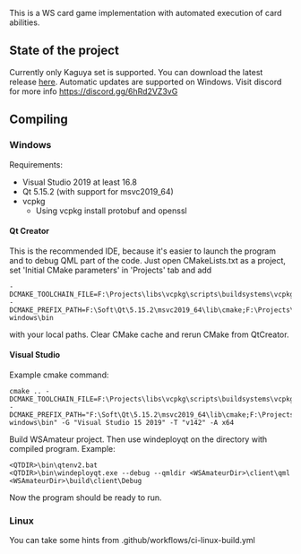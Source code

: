 This is a WS card game implementation with automated execution of card abilities.

## State of the project
Currently only Kaguya set is supported. You can download the latest release [here](https://github.com/longagofaraway/WSAmateur/releases). Automatic updates are supported on Windows. Visit discord for more info https://discord.gg/6hRd2VZ3vG

## Compiling

### Windows

Requirements: 
- Visual Studio 2019 at least 16.8
- Qt 5.15.2 (with support for msvc2019_64)
- vcpkg  
  - Using vcpkg install protobuf and openssl

#### Qt Creator

This is the recommended IDE, because it's easier to launch the program and to debug QML part of the code. Just open CMakeLists.txt as a project, set 'Initial CMake parameters' in 'Projects' tab and add 
```
-DCMAKE_TOOLCHAIN_FILE=F:\Projects\libs\vcpkg\scripts\buildsystems\vcpkg.cmake
-DCMAKE_PREFIX_PATH=F:\Soft\Qt\5.15.2\msvc2019_64\lib\cmake;F:\Projects\libs\vcpkg\installed\x64-windows\bin
```
with your local paths. Clear CMake cache and rerun CMake from QtCreator.

#### Visual Studio

Example cmake command:
```
cmake .. -DCMAKE_TOOLCHAIN_FILE=F:\Projects\libs\vcpkg\scripts\buildsystems\vcpkg.cmake -DCMAKE_PREFIX_PATH="F:\Soft\Qt\5.15.2\msvc2019_64\lib\cmake;F:\Projects\libs\vcpkg\installed\x64-windows\bin" -G "Visual Studio 15 2019" -T "v142" -A x64
```

Build WSAmateur project. Then use windeployqt on the directory with compiled program. Example:
```
<QTDIR>\bin\qtenv2.bat
<QTDIR>\bin\windeployqt.exe --debug --qmldir <WSAmateurDir>\client\qml <WSAmateurDir>\build\client\Debug
```

Now the program should be ready to run.

### Linux

You can take some hints from .github/workflows/ci-linux-build.yml
